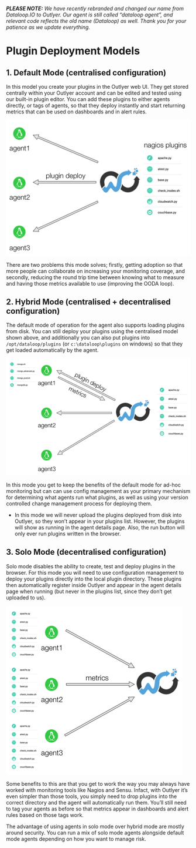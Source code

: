 _**PLEASE NOTE:** We have recently rebranded and changed our name from Dataloop.IO to Outlyer. Our agent is still called “dataloop agent”, and relevant code reflects the old name (Dataloop) as well. Thank you for your patience as we update everything._

# Plugin Deployment Models

## 1. Default  Mode (centralised configuration)

 

In this model you create your plugins in the Outlyer web UI. They get stored centrally within your Outlyer account and can be edited and tested using our built-in plugin editor. You can add these plugins to either agents directly, or tags of agents, so that they deploy instantly and start returning metrics that can be used on dashboards and in alert rules.

![nagios plugins](../img/nagios_plugins.png)

There are two problems this mode solves; firstly, getting adoption so that more people can collaborate on increasing your monitoring coverage, and secondly, reducing the round trip time between knowing what to measure and having those metrics available to use (improving the OODA loop).

 

## 2. Hybrid  Mode (centralised + decentralised configuration)

 

The default mode of operation for the agent also supports loading plugins from disk. You can still deploy your plugins using the centralised model shown above, and additionally you can also put plugins into `/opt/dataloop/plugins` (or `c:\dataloop\plugins` on windows) so that they get loaded automatically by the agent.

![nagios hybrid mode](../img/nagios_plugins_hybrid.png)

In this mode you get to keep the benefits of the default mode for ad-hoc monitoring but can can use config management as your primary mechanism for determining what agents run what plugins, as well as using your version controlled change management process for deploying them.

 

* In this mode we will never upload the plugins deployed from disk into Outlyer, so they won’t appear in your plugins list. However, the plugins will show as running in the agent details page. Also, the run button will only ever run plugins written in the browser.

 

## 3. Solo Mode  (decentralised configuration)

 

Solo mode disables the ability to create, test and deploy plugins in the browser. For this mode you will need to use configuration management to deploy your plugins directly into the local plugin directory. These plugins then automatically register inside Outlyer and appear in the agent details page when running (but never in the plugins list, since they don’t get uploaded to us).

![nagios plugins solo](../img/nagios_plugins_solo.png)

Some benefits to this are that you get to work the way you may always have worked with monitoring tools like Nagios and Sensu. Infact, with Outlyer   it’s even simpler than those tools, you simply need to drop plugins into the correct directory and the agent will automatically run them. You’ll still need to tag your agents as before so that metrics appear in dashboards and alert rules based on those tags work.

 

The advantage of using agents in solo mode over hybrid mode are mostly around security. You can run a mix of solo mode agents alongside default mode agents depending on how you want to manage risk.
